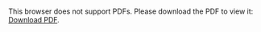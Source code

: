 <object data="christ-in-song/CIS1908pdfs/093.pdf" type="application/pdf" width="100%" height="1024px">
    <embed src="christ-in-song/CIS1908pdfs/093.pdf">
        <p>This browser does not support PDFs. Please download the PDF to view it: <a href="christ-in-song/CIS1908pdfs/093.pdf">Download PDF</a>.</p>
    </embed>
</object>
